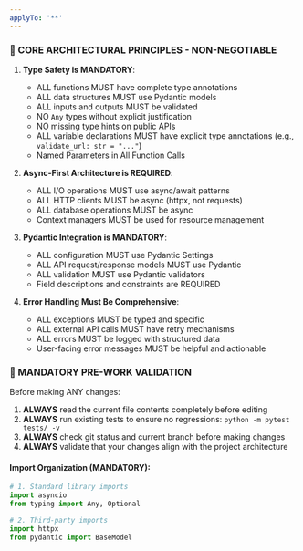 ```yaml
---
applyTo: '**'
---
```

### 🎯 CORE ARCHITECTURAL PRINCIPLES - NON-NEGOTIABLE


1. **Type Safety is MANDATORY**:

   - ALL functions MUST have complete type annotations
   - ALL data structures MUST use Pydantic models
   - ALL inputs and outputs MUST be validated
   - NO `Any` types without explicit justification
   - NO missing type hints on public APIs
   - ALL variable declarations MUST have explicit type annotations (e.g., `validate_url: str = "..."`)
   - Named Parameters in All Function Calls

2. **Async-First Architecture is REQUIRED**:

   - ALL I/O operations MUST use async/await patterns
   - ALL HTTP clients MUST be async (httpx, not requests)
   - ALL database operations MUST be async
   - Context managers MUST be used for resource management

3. **Pydantic Integration is MANDATORY**:

   - ALL configuration MUST use Pydantic Settings
   - ALL API request/response models MUST use Pydantic
   - ALL validation MUST use Pydantic validators
   - Field descriptions and constraints are REQUIRED

4. **Error Handling Must Be Comprehensive**:
   - ALL exceptions MUST be typed and specific
   - ALL external API calls MUST have retry mechanisms
   - ALL errors MUST be logged with structured data
   - User-facing error messages MUST be helpful and actionable


### 🚨 MANDATORY PRE-WORK VALIDATION

Before making ANY changes:

1. **ALWAYS** read the current file contents completely before editing
2. **ALWAYS** run existing tests to ensure no regressions: `python -m pytest tests/ -v`
3. **ALWAYS** check git status and current branch before making changes
4. **ALWAYS** validate that your changes align with the project architecture


#### Import Organization (MANDATORY):

```python
# 1. Standard library imports
import asyncio
from typing import Any, Optional

# 2. Third-party imports
import httpx
from pydantic import BaseModel


```
